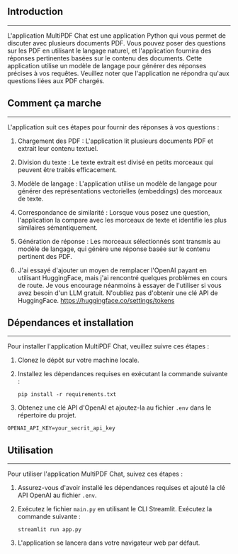 ## Introduction
------------
L'application MultiPDF Chat est une application Python qui vous permet de discuter avec plusieurs documents PDF. Vous pouvez poser des questions sur les PDF en utilisant le langage naturel, et l'application fournira des réponses pertinentes basées sur le contenu des documents. Cette application utilise un modèle de langage pour générer des réponses précises à vos requêtes. Veuillez noter que l'application ne répondra qu'aux questions liées aux PDF chargés.

## Comment ça marche
------------

L'application suit ces étapes pour fournir des réponses à vos questions :

1. Chargement des PDF : L'application lit plusieurs documents PDF et extrait leur contenu textuel.

2. Division du texte : Le texte extrait est divisé en petits morceaux qui peuvent être traités efficacement.

3. Modèle de langage : L'application utilise un modèle de langage pour générer des représentations vectorielles (embeddings) des morceaux de texte.

4. Correspondance de similarité : Lorsque vous posez une question, l'application la compare avec les morceaux de texte et identifie les plus similaires sémantiquement.

5. Génération de réponse : Les morceaux sélectionnés sont transmis au modèle de langage, qui génère une réponse basée sur le contenu pertinent des PDF.

6. J'ai essayé d'ajouter un moyen de remplacer l'OpenAI payant en utilisant HuggingFace, mais j'ai rencontré quelques problèmes en cours de route. Je vous encourage néanmoins à essayer de l'utiliser si vous avez besoin d'un LLM gratuit. N'oubliez pas d'obtenir une clé API de HuggingFace. https://huggingface.co/settings/tokens

## Dépendances et installation
----------------------------
Pour installer l'application MultiPDF Chat, veuillez suivre ces étapes :

1. Clonez le dépôt sur votre machine locale.

2. Installez les dépendances requises en exécutant la commande suivante :
    ```
    pip install -r requirements.txt
    ```

3. Obtenez une clé API d'OpenAI et ajoutez-la au fichier `.env` dans le répertoire du projet.
```commandline
OPENAI_API_KEY=your_secrit_api_key
```

## Utilisation
-----
Pour utiliser l'application MultiPDF Chat, suivez ces étapes :

1. Assurez-vous d'avoir installé les dépendances requises et ajouté la clé API OpenAI au fichier `.env`.

2. Exécutez le fichier `main.py` en utilisant le CLI Streamlit. Exécutez la commande suivante :
    ```
    streamlit run app.py
    ```

3. L'application se lancera dans votre navigateur web par défaut.